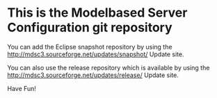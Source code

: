 # This is the Modelbased Server Configuration git repository

You can add the Eclipse snapshot repository by using the
http://mdsc3.sourceforge.net/updates/snapshot/
Update site.

You can also use the release repository which is available by using the 
http://mdsc3.sourceforge.net/updates/release/
Update site.

Have Fun!
